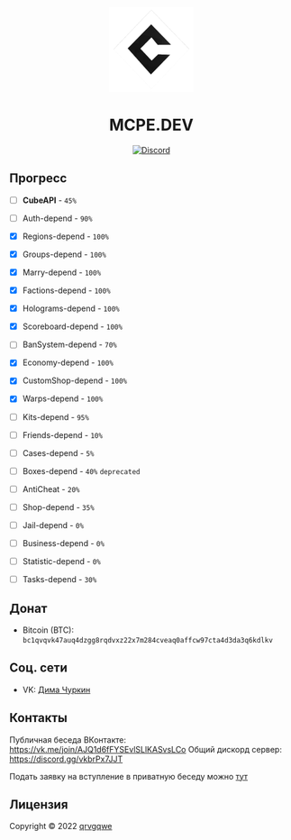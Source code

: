 <p align="center">
    <img src="./.github/readme/logo.png" alt="MCPE.DEV" width="150">
</p>
<h1 align="center">
    MCPE.DEV
</h1>

<p align="center">
	<a href="https://discord.gg/vkbrPx7JJT"><img src="https://img.shields.io/discord/875360593224282143?label=discord&color=7289DA&logo=discord" alt="Discord" /></a>
</p>

## Прогресс

- [ ] **CubeAPI** - `45%`

- [ ] Auth-depend - `90%`
- [x] Regions-depend - `100%`
- [x] Groups-depend - `100%`
- [x] Marry-depend - `100%`
- [x] Factions-depend - `100%`
- [x] Holograms-depend - `100%`
- [x] Scoreboard-depend - `100%`
- [ ] BanSystem-depend - `70%`
- [x] Economy-depend - `100%`
- [x] CustomShop-depend - `100%`
- [x] Warps-depend - `100%`
- [ ] Kits-depend - `95%`
- [ ] Friends-depend - `10%`
- [ ] Cases-depend - `5%`
- [ ] Boxes-depend - `40%` `deprecated`
- [ ] AntiCheat - `20%`
- [ ] Shop-depend - `35%`
- [ ] Jail-depend - `0%`
- [ ] Business-depend - `0%`
- [ ] Statistic-depend - `0%`
- [ ] Tasks-depend - `30%`

## Донат
- Bitcoin (BTC): `bc1qvqvk47auq4dzgg8rqdvxz22x7m284cveaq0affcw97cta4d3da3q6kdlkv`

## Соц. сети
- VK: [Дима Чуркин](https://vk.com/qrvgqwe)

## Контакты
Публичная беседа ВКонтакте: https://vk.me/join/AJQ1d6fFYSEvlSLlKASvsLCo
Общий дискорд сервер: https://discord.gg/vkbrPx7JJT

Подать заявку на вступление в приватную беседу можно [тут](https://vk.me/public212882362)

## Лицензия
Copyright © 2022 [qrvgqwe](https://github.com/qrvgqwe)
